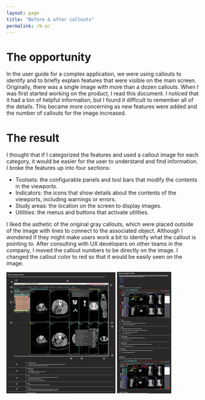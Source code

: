 ```yaml
---
layout: page
title: "Before & after callouts"
permalink: /b-a/
---
```


# The opportunity

In the user guide for a complex application, we were using callouts to identify and to 
briefly explain features that were visible on the main screen. 
Originally, there was a single image with more than a dozen callouts. 
When I was first started working on the product, I read this document. I noticed that it had a ton 
of helpful information, but I found it difficult to remember all of the details. This became more 
concerning as new features were added and the number of callouts for the image increased.

# The result

I thought that if I categorized the features and used a callout image for each category, it would 
be easier for the user to understand and find information. I broke the features up into four 
sections: 

- Toolsets: the configurable panels and tool bars that modify the contents in the viewports.
- Indicators: the icons that show details about the contents of the viewports, including warnings or errors.
- Study areas: the location on the screen to display images.
- Utilities: the menus and buttons that activate utilities.

I liked the asthetic of the original gray callouts, which were placed outside of the image with lines to connect to the associated object. 
Although I wondered if they might make users work a bit to identify what the callout is pointing to. 
After consulting with UX developers on other teams in the company, I moved the callout numbers to be 
directly on the image. 
I changed the callout color to red so that it would be easily seen on the image.

![callouts before](callouts-before.png) ![callouts after](callouts-after.png)